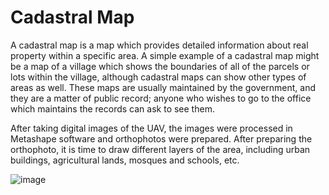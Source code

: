# Cadastral Map 
A cadastral map is a map which provides detailed information about real property within a specific area. A simple example of a cadastral map might be a map of a village which shows the boundaries of all of the parcels or lots within the village, although cadastral maps can show other types of areas as well. These maps are usually maintained by the government, and they are a matter of public record; anyone who wishes to go to the office which maintains the records can ask to see them.

After taking digital images of the UAV, the images were processed in Metashape software and orthophotos were prepared.
After preparing the orthophoto, it is time to draw different layers of the area, including urban buildings, agricultural lands, mosques and schools, etc.

 ![image](https://github.com/bakhshiintel/cadastral_Map/assets/98385786/346a021a-a1f5-4430-95aa-439c6aa12955)
